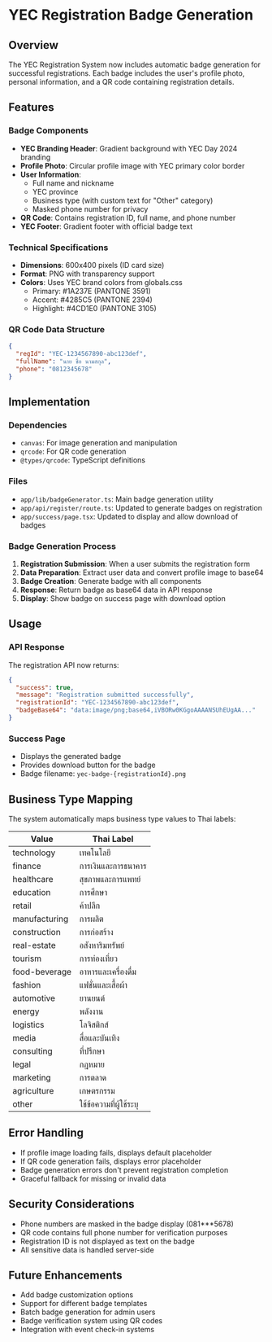 # YEC Registration Badge Generation

## Overview
The YEC Registration System now includes automatic badge generation for successful registrations. Each badge includes the user's profile photo, personal information, and a QR code containing registration details.

## Features

### Badge Components
- **YEC Branding Header**: Gradient background with YEC Day 2024 branding
- **Profile Photo**: Circular profile image with YEC primary color border
- **User Information**: 
  - Full name and nickname
  - YEC province
  - Business type (with custom text for "Other" category)
  - Masked phone number for privacy
- **QR Code**: Contains registration ID, full name, and phone number
- **YEC Footer**: Gradient footer with official badge text

### Technical Specifications
- **Dimensions**: 600x400 pixels (ID card size)
- **Format**: PNG with transparency support
- **Colors**: Uses YEC brand colors from globals.css
  - Primary: #1A237E (PANTONE 3591)
  - Accent: #4285C5 (PANTONE 2394)
  - Highlight: #4CD1E0 (PANTONE 3105)

### QR Code Data Structure
```json
{
  "regId": "YEC-1234567890-abc123def",
  "fullName": "นาย ชื่อ นามสกุล",
  "phone": "0812345678"
}
```

## Implementation

### Dependencies
- `canvas`: For image generation and manipulation
- `qrcode`: For QR code generation
- `@types/qrcode`: TypeScript definitions

### Files
- `app/lib/badgeGenerator.ts`: Main badge generation utility
- `app/api/register/route.ts`: Updated to generate badges on registration
- `app/success/page.tsx`: Updated to display and allow download of badges

### Badge Generation Process
1. **Registration Submission**: When a user submits the registration form
2. **Data Preparation**: Extract user data and convert profile image to base64
3. **Badge Creation**: Generate badge with all components
4. **Response**: Return badge as base64 data in API response
5. **Display**: Show badge on success page with download option

## Usage

### API Response
The registration API now returns:
```json
{
  "success": true,
  "message": "Registration submitted successfully",
  "registrationId": "YEC-1234567890-abc123def",
  "badgeBase64": "data:image/png;base64,iVBORw0KGgoAAAANSUhEUgAA..."
}
```

### Success Page
- Displays the generated badge
- Provides download button for the badge
- Badge filename: `yec-badge-{registrationId}.png`

## Business Type Mapping
The system automatically maps business type values to Thai labels:

| Value | Thai Label |
|-------|------------|
| technology | เทคโนโลยี |
| finance | การเงินและการธนาคาร |
| healthcare | สุขภาพและการแพทย์ |
| education | การศึกษา |
| retail | ค้าปลีก |
| manufacturing | การผลิต |
| construction | การก่อสร้าง |
| real-estate | อสังหาริมทรัพย์ |
| tourism | การท่องเที่ยว |
| food-beverage | อาหารและเครื่องดื่ม |
| fashion | แฟชั่นและเสื้อผ้า |
| automotive | ยานยนต์ |
| energy | พลังงาน |
| logistics | โลจิสติกส์ |
| media | สื่อและบันเทิง |
| consulting | ที่ปรึกษา |
| legal | กฎหมาย |
| marketing | การตลาด |
| agriculture | เกษตรกรรม |
| other | ใช้ข้อความที่ผู้ใช้ระบุ |

## Error Handling
- If profile image loading fails, displays default placeholder
- If QR code generation fails, displays error placeholder
- Badge generation errors don't prevent registration completion
- Graceful fallback for missing or invalid data

## Security Considerations
- Phone numbers are masked in the badge display (081***5678)
- QR code contains full phone number for verification purposes
- Registration ID is not displayed as text on the badge
- All sensitive data is handled server-side

## Future Enhancements
- Add badge customization options
- Support for different badge templates
- Batch badge generation for admin users
- Badge verification system using QR codes
- Integration with event check-in systems 